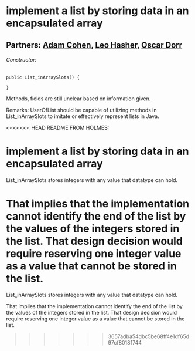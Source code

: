 # implement a list by storing data in an encapsulated array
## Partners: [Adam Cohen](https://github.com/AdamCohen0), [Leo Hasher](https://github.com/lrhasher), [Oscar Dorr](https://github.com/OscarDorr)
###### Constructor:
    public List_inArraySlots() {

    }

Methods, fields are still unclear based on information given.

Remarks: UserOfList should be capable of utilizing methods in List_inArraySlots to
imitate or effectively represent lists in Java.

<<<<<<< HEAD
README FROM HOLMES:
# implement a list by storing data in an encapsulated array

List_inArraySlots stores integers with any value that datatype can hold.

That implies that the implementation cannot identify the end of the list
by the values of the integers stored in the list. That design decision
would require reserving one integer value as a value that cannot be
stored in the list.
=======
List_inArraySlots stores integers with any value that datatype can hold.

That implies that the implementation cannot identify the end of the list by the values of the integers stored in the list. That design decision would require reserving one integer value as a value that cannot be stored in the list.
>>>>>>> 3657adba54dbc5be68ff4e1df65d97cf80181744
